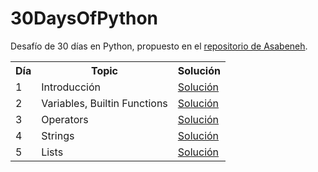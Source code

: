 # 30DaysOfPython

Desafío de 30 días en Python, propuesto en el [repositorio de Asabeneh](https://github.com/Asabeneh/30-Days-Of-Python).

<table>
    <tr>
        <th>Día</th>
        <th>Topic</th>
        <th>Solución</th>
    </tr>
    <tr>
        <td>1</td>
        <td>Introducción</td>
        <td><a href="https://github.com/JaviCeRodriguez/30DaysOfPython/tree/main/day_1">Solución</a></td>
    </tr>
    <tr>
        <td>2</td>
        <td>Variables, Builtin Functions</td>
        <td><a href="https://github.com/JaviCeRodriguez/30DaysOfPython/tree/main/day_2">Solución</a></td>
    </tr>
    <tr>
        <td>3</td>
        <td>Operators</td>
        <td><a href="https://github.com/JaviCeRodriguez/30DaysOfPython/tree/main/day_3">Solución</a></td>
    </tr>
    <tr>
        <td>4</td>
        <td>Strings</td>
        <td><a href="https://github.com/JaviCeRodriguez/30DaysOfPython/tree/main/day_4">Solución</a></td>
    </tr>
    <tr>
        <td>5</td>
        <td>Lists</td>
        <td><a href="https://github.com/JaviCeRodriguez/30DaysOfPython/tree/main/day_5">Solución</a></td>
    </tr>
</table>